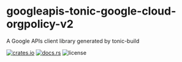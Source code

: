 # googleapis-tonic-google-cloud-orgpolicy-v2

A Google APIs client library generated by tonic-build

[![crates.io](https://img.shields.io/crates/v/googleapis-tonic-google-cloud-orgpolicy-v2)](https://crates.io/crates/googleapis-tonic-google-cloud-orgpolicy-v2)
[![docs.rs](https://img.shields.io/docsrs/googleapis-tonic-google-cloud-orgpolicy-v2)](https://docs.rs/googleapis-tonic-google-cloud-orgpolicy-v2)
![license](https://img.shields.io/crates/l/googleapis-tonic-google-cloud-orgpolicy-v2)
